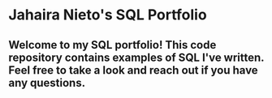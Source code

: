 # Jahaira Nieto's SQL Portfolio
## Welcome to my SQL portfolio! This code repository contains examples of SQL I've written. Feel free to take a look and reach out if you have any questions.
